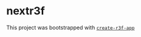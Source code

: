 # nextr3f

This project was bootstrapped with [`create-r3f-app`](https://github.com/utsuboco/create-r3f-app)